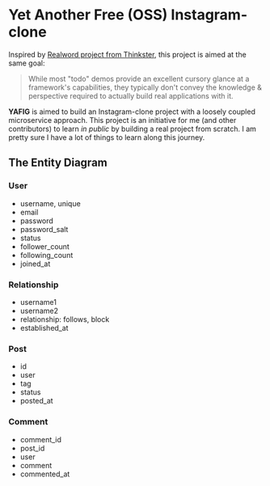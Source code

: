 # Yet Another Free (OSS) Instagram-clone

Inspired by [Realword project from Thinkster](https://github.com/gothinkster/realworld), this project is aimed at the same goal:

> While most "todo" demos provide an excellent cursory glance at a framework's capabilities, they typically don't convey the knowledge & perspective required to actually build real applications with it.

**YAFIG** is aimed to build an Instagram-clone project with a loosely coupled microservice approach. This project is an initiative for me (and other contributors) to learn *in public* by building a real project from scratch. I am pretty sure I have a lot of things to learn along this journey.

## The Entity Diagram

### User
- username, unique
- email
- password
- password_salt
- status
- follower_count
- following_count
- joined_at

### Relationship
- username1
- username2
- relationship: follows, block
- established_at

### Post
- id
- user
- tag
- status
- posted_at

### Comment
- comment_id
- post_id
- user
- comment
- commented_at
